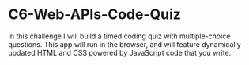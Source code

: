 # C6-Web-APIs-Code-Quiz

In this challenge I will build a timed coding quiz with multiple-choice questions. This app will run in the browser, and will feature dynamically updated HTML and CSS powered by JavaScript code that you write.
